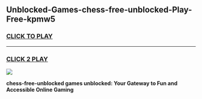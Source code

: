 
## Unblocked-Games-chess-free-unblocked-Play-Free-kpmw5
<h3>
<a href="https://premium76.site?title=chess-free-unblocked&ref=21A">CLICK TO PLAY</a></h3>
<hr>

<h3>
<a href="https://premium76.site?title=chess-free-unblocked&ref=21A">CLICK 2 PLAY</a>
  
</h3>

<a href="https://premium76.site?title=chess-free-unblocked&ref=21A"><img src="https://clearcache.store/games.png"></a>


**chess-free-unblocked games unblocked: Your Gateway to Fun and Accessible Online Gaming**
